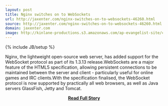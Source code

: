 ```yaml
---
layout: post
title: Nginx switches on to WebSockets
url: http://jaxenter.com/nginx-switches-on-to-websockets-46260.html
source: http://jaxenter.com/nginx-switches-on-to-websockets-46260.html
domain: jaxenter.com
image: http://kinlane-productions.s3.amazonaws.com/ap-evangelist-site/curated/screenshots/9352_api500_com.png
---
```

{% include JB/setup %}<p>Nginx, the lightweight open-source web server, has added support for the WebSocket protocol as part of its 1.3.13 release.WebSockets are a major feature of the HTML5 specification, allowing persistent connections to be maintained between the server and client - particularly useful for online games and IRC clients.With the specification finalised, the WebSocket protocol is now supported by practically all web browsers, as well as Java servers GlassFish, Jetty and Tomcat.</p>
<center><p><a href="http://jaxenter.com/nginx-switches-on-to-websockets-46260.html" style='padding:25px; font-sze:18px; font-weight: bold;'>Read Full Story</a></p></center>
